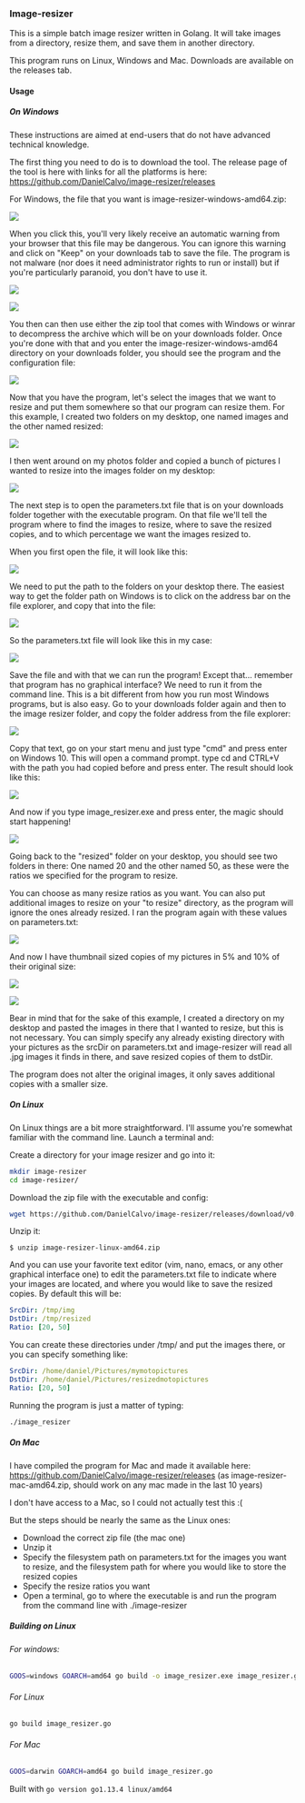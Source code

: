 ### Image-resizer

This is a simple batch image resizer written in Golang. It will take images from a directory, resize them, and save them in another directory.

This program runs on Linux, Windows and Mac. Downloads are available on the releases tab.

#### Usage

##### On Windows

These instructions are aimed at end-users that do not have advanced technical knowledge.

The first thing you need to do is to download the tool. The release page of the tool is here with links for all the platforms is here: https://github.com/DanielCalvo/image-resizer/releases

For Windows, the file that you want is image-resizer-windows-amd64.zip:

![](https://raw.githubusercontent.com/DanielCalvo/image-resizer/master/doc_images/Capture1.JPG)

When you click this, you'll very likely receive an automatic warning from your browser that this file may be dangerous. You can ignore this warning and click on "Keep" on your downloads tab to save the file. The program is not malware (nor does it need administrator rights to run or install) but if you're particularly paranoid, you don't have to use it.

![](https://raw.githubusercontent.com/DanielCalvo/image-resizer/master/doc_images/Capture2.JPG)

![](https://raw.githubusercontent.com/DanielCalvo/image-resizer/master/doc_images/Capture3.JPG)

You then can then use either the zip tool that comes with Windows or winrar to decompress the archive which will be on your downloads folder. Once you're done with that and you enter the image-resizer-windows-amd64 directory on your downloads folder, you should see the program and the configuration file:

![](https://raw.githubusercontent.com/DanielCalvo/image-resizer/master/doc_images/Capture4.JPG)

Now that you have the program, let's select the images that we want to resize and put them somewhere so that our program can resize them. For this example, I created two folders on my desktop, one named images and the other named resized:

![](https://raw.githubusercontent.com/DanielCalvo/image-resizer/master/doc_images/Capture7.JPG)

I then went around on my photos folder and copied a bunch of pictures I wanted to resize into the images folder on my desktop:

![](https://raw.githubusercontent.com/DanielCalvo/image-resizer/master/doc_images/Capture8.JPG)

The next step is to open the parameters.txt file that is on your downloads folder together with the executable program. On that file we'll tell the program where to find the images to resize, where to save the resized copies, and to which percentage we want the images resized to.

When you first open the file, it will look like this:

![](https://raw.githubusercontent.com/DanielCalvo/image-resizer/master/doc_images/Capture6.JPG)

We need to put the path to the folders on your desktop there. The easiest way to get the folder path on Windows is to click on the address bar on the file explorer, and copy that into the file:

![](https://raw.githubusercontent.com/DanielCalvo/image-resizer/master/doc_images/Capture5.jpg)

So the parameters.txt file will look like this in my case:

![](https://raw.githubusercontent.com/DanielCalvo/image-resizer/master/doc_images/Capture10.JPG)

Save the file and with that we can run the program! Except that... remember that program has no graphical interface? We need to run it from the command line. This is a bit different from how you run most Windows programs, but is also easy. Go to your downloads folder again and then to the image resizer folder, and copy the folder address from the file explorer:

![](https://raw.githubusercontent.com/DanielCalvo/image-resizer/master/doc_images/Capture11.jpg)

Copy that text, go on your start menu and just type "cmd" and press enter on Windows 10. This will open a command prompt. type cd and CTRL+V with the path you had copied before and press enter. The result should look like this:

![](https://raw.githubusercontent.com/DanielCalvo/image-resizer/master/doc_images/Capture12.JPG)

And now if you type image_resizer.exe and press enter, the magic should start happening!

![](https://raw.githubusercontent.com/DanielCalvo/image-resizer/master/doc_images/Capture13.JPG)

Going back to the "resized" folder on your desktop, you should see two folders in there: One named 20 and the other named 50, as these were the ratios we specified for the program to resize.

You can choose as many resize ratios as you want. You can also put additional images to resize on your "to resize" directory, as the program will ignore the ones already resized. I ran the program again with these values on parameters.txt:

![](https://raw.githubusercontent.com/DanielCalvo/image-resizer/master/doc_images/Capture14.JPG)

And now I have thumbnail sized copies of my pictures in 5% and 10% of their original size:

![](https://raw.githubusercontent.com/DanielCalvo/image-resizer/master/doc_images/bike5.jpg)

![](https://raw.githubusercontent.com/DanielCalvo/image-resizer/master/doc_images/bike10.jpg)

Bear in mind that for the sake of this example, I created a directory on my desktop and pasted the images in there that I wanted to resize, but this is not necessary. You can simply specify any already existing directory with your pictures as the srcDir on parameters.txt and image-resizer will read all .jpg images it finds in there, and save resized copies of them to dstDir.

The program does not alter the original images, it only saves additional copies with a smaller size.

##### On Linux

On Linux things are a bit more straightforward. I'll assume you're somewhat familiar with the command line. Launch a terminal and:

Create a directory for your image resizer and go into it:

```bash
mkdir image-resizer
cd image-resizer/
```

Download the zip file with the executable and config:
```bash
wget https://github.com/DanielCalvo/image-resizer/releases/download/v0.1/image-resizer-linux-amd64.zip
```

Unzip it:
```
$ unzip image-resizer-linux-amd64.zip
```

And you can use your favorite text editor (vim, nano, emacs, or any other graphical interface one) to edit the parameters.txt file to indicate where your images are located, and where you would like to save the resized copies. By default this will be:
```yaml
SrcDir: /tmp/img
DstDir: /tmp/resized
Ratio: [20, 50]
```

You can create these directories under /tmp/ and put the images there, or you can specify something like:
```yaml
SrcDir: /home/daniel/Pictures/mymotopictures
DstDir: /home/daniel/Pictures/resizedmotopictures
Ratio: [20, 50]
```

Running the program is just a matter of typing:
```bash
./image_resizer
```

##### On Mac
I have compiled the program for Mac and made it available here: https://github.com/DanielCalvo/image-resizer/releases (as image-resizer-mac-amd64.zip, should work on any mac made in the last 10 years)

I don't have access to a Mac, so I could not actually test this :(

But the steps should be nearly the same as the Linux ones:
- Download the correct zip file (the mac one)
- Unzip it
- Specify the filesystem path on parameters.txt for the images you want to resize, and the filesystem path for where you would like to store the resized copies
- Specify the resize ratios you want
- Open a terminal, go to where the executable is and run the program from the command line with ./image-resizer

##### Building on Linux

###### For windows:
```bash
GOOS=windows GOARCH=amd64 go build -o image_resizer.exe image_resizer.go
```

###### For Linux
```bash
go build image_resizer.go 
```

###### For Mac
```bash
GOOS=darwin GOARCH=amd64 go build image_resizer.go
```

Built with `go version go1.13.4 linux/amd64`

